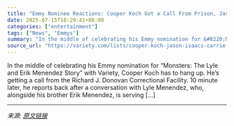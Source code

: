 ```yaml
---
title: "Emmy Nominee Reactions: Cooper Koch Got a Call From Prison, Jason Isaacs Was Fixing His Fridge, Carrie Coon Shouts Out Snubbed Co-Stars"
date: 2025-07-15T18:29:41+08:00
categories: ["entertainment"]
tags: ["News", "Emmys"]
summary: "In the middle of celebrating his Emmy nomination for &#8220;Monsters: The Lyle and Erik Menendez Story&#8221; with Variety, Cooper Koch has to hang up. He&#8217;s getting a call from the Richard J. Do"
source_url: "https://variety.com/lists/cooper-koch-jason-isaacs-carrie-coon-emmy-nominations/"
---
```


In the middle of celebrating his Emmy nomination for &#8220;Monsters: The Lyle and Erik Menendez Story&#8221; with Variety, Cooper Koch has to hang up. He&#8217;s getting a call from the Richard J. Donovan Correctional Facility. 10 minute later, he reports back after a conversation with Lyle Menendez, who, alongside his brother Erik Menendez, is serving [&#8230;]

---

*来源: [原文链接](https://variety.com/lists/cooper-koch-jason-isaacs-carrie-coon-emmy-nominations/)*
